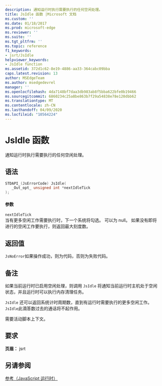 ```yaml
---
description: 通知运行时执行需要执行的任何空闲处理。
title: JsIdle 函数 |Microsoft 文档
ms.custom: ''
ms.date: 01/18/2017
ms.prod: microsoft-edge
ms.reviewer: ''
ms.suite: ''
ms.tgt_pltfrm: ''
ms.topic: reference
f1_keywords:
- jsrt/JsIdle
helpviewer_keywords:
- JsIdle function
ms.assetid: 372d1c62-8e19-4886-aa33-364cabc09bba
caps.latest.revision: 13
author: MSEdgeTeam
ms.author: msedgedevrel
manager: ''
ms.openlocfilehash: 4da7148bf7daa3db983ab8f5bba622bfe0b19466
ms.sourcegitcommit: 6860234c25a8be863b7f29a54838e78e120dbb62
ms.translationtype: MT
ms.contentlocale: zh-CN
ms.lasthandoff: 04/09/2020
ms.locfileid: "10564224"
---
```

# JsIdle 函数
通知运行时执行需要执行的任何空闲处理。  
  
## 语法  
  
```cpp  
STDAPI_(JsErrorCode) JsIdle(  
   _Out_opt_ unsigned int *nextIdleTick  
);  
```  
  
#### 参数  
 `nextIdleTick`  
 当有更多空闲工作需要执行时，下一个系统将勾选。 可以为 null。 如果没有即将进行的空闲工作要执行，则返回最大刻度数。  
  
## 返回值  
 `JsNoError`如果操作成功，则为代码，否则为失败代码。  
  
## 备注  
 如果当前运行时已启用空闲处理，则调用 `JsIdle` 将通知当前运行时主机处于空闲状态，并且运行时可以执行内存清理任务。  
  
 `JsIdle` 还可以返回系统计时周期数，直到有运行时需要执行的更多空闲工作。 `JsIdle`此滴答数过去的通话将不起作用。  
  
 需要活动脚本上下文。  
  
## 要求  
 **页眉：** jsrt  
  
## 另请参阅  
 [参考（JavaScript 运行时）](../chakra-hosting/reference-javascript-runtime.md)